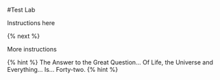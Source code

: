#Test Lab

Instructions here

{% next %}

More instructions

{% hint %}
The Answer to the Great Question... 
Of Life, the Universe and Everything...
Is...
Forty-two.
{% hint %}

